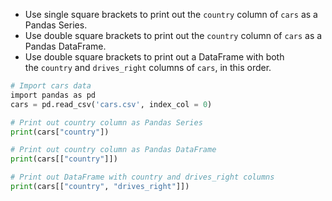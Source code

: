 - Use single square brackets to print out the `country` column of `cars` as a Pandas Series.
- Use double square brackets to print out the `country` column of `cars` as a Pandas DataFrame.
- Use double square brackets to print out a DataFrame with both the `country` and `drives_right` columns of `cars`, in this order.
```Python
# Import cars data
import pandas as pd
cars = pd.read_csv('cars.csv', index_col = 0)

# Print out country column as Pandas Series
print(cars["country"])

# Print out country column as Pandas DataFrame
print(cars[["country"]])

# Print out DataFrame with country and drives_right columns
print(cars[["country", "drives_right"]])
```
